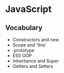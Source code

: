 # JavaScript

## Vocabulary

- Constructors and new
- Scope and 'this'
- .prototype
- ES5 OOP
- Inheritance and Super
- Getters and Setters
